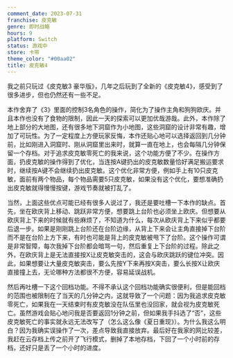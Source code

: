 ```yaml
---
comment_date: 2023-07-31
franchise: 皮克敏
genre: 即时战略
hours: 9
platform: Switch
status: 游戏中
store: 卡带
theme_color: "#00aa02"
title: 皮克敏4
---
```

我之前只玩过《皮克敏3 豪华版》，几年之后玩到了全新的《皮克敏4》，感受到了很多进步，但也仍然还有一些不足。

本作舍弃了《3》里面的控制3名角色的操作，简化为了操作主角和狗狗欧庆。并且本作也没有了食物的限制，因此一天的探索可以更加优哉游哉。此外，本作除了地上部分的大地图，还有很多地下洞窟作为小地图，这些洞窟的设计非常有趣，增加了可玩性。为了一定程度上方便玩家反悔，本作还贴心地可以选择返回到几分钟前，比如刚进入洞窟时、刚从洞窟里出来时，就算一直在地上，也会每隔几分钟保留一个存档。对于追求皮克敏零死亡的我来说，这个功能方便了不少。在操作方面，扔皮克敏的操作得到了优化，当连按A键扔出的皮克敏数量恰好满足搬运要求时，继续按A键不会继续扔出皮克敏。这个优化非常方便，例如手上有10只皮克敏，面前有两个物品，每个物品需要5只皮克敏，如果没有这个优化，要想准确扔出皮克敏就得慢慢按键，游戏节奏就被打乱了。

当然，上面这些优点可能已经有很多人说过了，我还是要吐槽一下本作的缺点。首先，坐在欧庆背上移动、跳跃非常方便，想要跳上台阶也必须坐上欧庆。但想要从欧庆背上下来的时候就有些麻烦了，不知道为什么，每次从欧庆背上下来似乎都要后退一步。如果是刚刚跳上台阶还在台阶边缘，从背上下来会让主角直接掉下台阶而不是在台阶上方下来，有时也可能是背上的皮克敏被甩下了台阶。这个操作可谓是非常智障，每次我掉下台阶都会暗骂一句，然后重复上下台阶的过程。除此之外，在欧庆背上是无法直接按X让皮克敏突击的，这会与欧庆跳跃的键位冲突。因此，如果想要让大量皮克敏突击，要么先按Y下来再按X突击，要么长按X让欧庆直接撞上去，无论哪种方法都很不方便，容易延误战机。

然后再吐槽一下这个回档功能。不得不承认这个回档功能确实很便利，但是能回档的范围也被限制在了当天的几分钟之内，这就导致了一个问题：因为我追求皮克敏零死亡，如果我在一天结束时有皮克敏没在队伍里也没回家，就会视为皮克敏死亡。虽然游戏会贴心地问我是否要返回1分钟之前，但如果我手抖选了“否”，这些皮克敏死亡的事实就永远无法改写了（怎么这么像《夏日重现》）。为什么我这么明白？因为我确实误操作了一次，差点导致我直接放弃。最后好在我家的网比较差，我赶在云存档上传之前开了飞行模式，删掉了本地存档，下回了一个小时前的存档，还好只是丢了一个小时的进度。